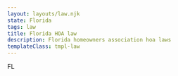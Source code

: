 ```yaml
---
layout: layouts/law.njk
state: Florida
tags: law
title: Florida HOA law
description: Florida homeowners association hoa laws
templateClass: tmpl-law
---
```


FL